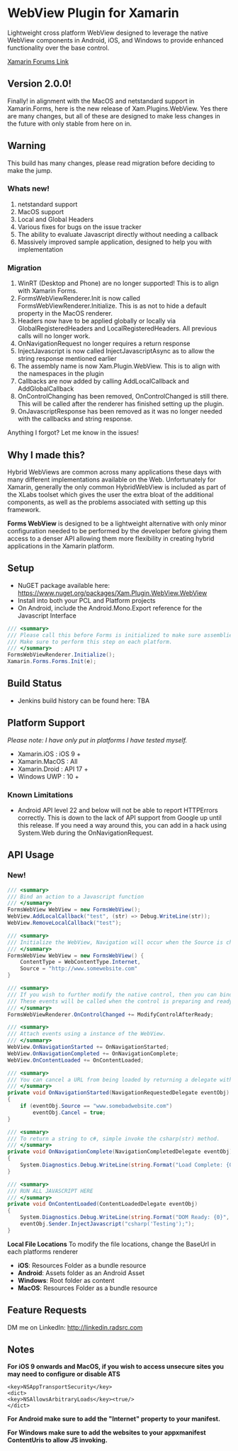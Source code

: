 # WebView Plugin for Xamarin
Lightweight cross platform WebView designed to leverage the native WebView components in Android, iOS, and Windows to provide enhanced functionality over the base control.

[Xamarin Forums Link](https://forums.xamarin.com/discussion/87935/new-simple-webview-plugin-for-forms)


## Version 2.0.0!
Finally! in alignment with the MacOS and netstandard support in Xamarin.Forms, here is the new release of Xam.Plugins.WebView.
Yes there are many changes, but all of these are designed to make less changes in the future with only stable from here on in.

## Warning
This build has many changes, please read migration before deciding to make the jump.

### Whats new!
1) netstandard support
2) MacOS support
3) Local and Global Headers
4) Various fixes for bugs on the issue tracker
5) The ability to evaluate Javascript directly without needing a callback
6) Massively improved sample application, designed to help you with implementation

### Migration
1) WinRT (Desktop and Phone) are no longer supported! This is to align with Xamarin Forms.
2) FormsWebViewRenderer.Init is now called FormsWebViewRenderer.Initialize. This is as not to hide a default property in the MacOS renderer.
3) Headers now have to be applied globally or locally via GlobalRegisteredHeaders and LocalRegisteredHeaders. All previous calls will no longer work.
4) OnNavigationRequest no longer requires a return response
5) InjectJavascript is now called InjectJavascriptAsync as to allow the string response mentioned earlier
6) The assembly name is now Xam.Plugin.WebView. This is to align with the namespaces in the plugin
7) Callbacks are now added by calling AddLocalCallback and AddGlobalCallback
8) OnControlChanging has been removed, OnControlChanged is still there. This will be called after the renderer has finished setting up the plugin.
9) OnJavascriptResponse has been removed as it was no longer needed with the callbacks and string response.

Anything I forgot? Let me know in the issues!

## Why I made this?
Hybrid WebViews are common across many applications these days with many different implementations available on the Web.
Unfortunately for Xamarin, generally the only common HybridWebView is included as part of the XLabs toolset which gives the user the extra bloat of the additional components, as well as the problems associated with setting up this framework.

**Forms WebView** is designed to be a lightweight alternative with only minor configuration needed to be performed by the developer before giving them access to a denser API allowing them more flexibility in creating hybrid applications in the Xamarin platform.


## Setup
* NuGET package available here: https://www.nuget.org/packages/Xam.Plugin.WebView.WebView
* Install into both your PCL and Platform projects
* On Android, include the Android.Mono.Export reference for the Javascript Interface

```c#
/// <summary>
/// Please call this before Forms is initialized to make sure assemblies link properly.
/// Make sure to perform this step on each platform.
/// </summary>
FormsWebViewRenderer.Initialize();
Xamarin.Forms.Forms.Init(e);
```

## Build Status
* Jenkins build history can be found here: TBA


## Platform Support
*Please note: I have only put in platforms I have tested myself.*
* Xamarin.iOS : iOS 9 +
* Xamarin.MacOS : All
* Xamarin.Droid : API 17 +
* Windows UWP : 10 +

### Known Limitations
* Android API level 22 and below will not be able to report HTTPErrors correctly. This is down to the lack of API support from Google up until this release. If you need a way around this, you can add in a hack using System.Web during the OnNavigationRequest.

## API Usage
### New!
```c#
/// <summary>
/// Bind an action to a Javascript function
/// </summary>
FormsWebView WebView = new FormsWebView();
WebView.AddLocalCallback("test", (str) => Debug.WriteLine(str));
WebView.RemoveLocalCallback("test");
```

```c#
/// <summary>
/// Initialize the WebView, Navigation will occur when the Source is changed so make sure to set the BaseUrl and ContentType prior.
/// </summary>
FormsWebView WebView = new FormsWebView() {
    ContentType = WebContentType.Internet,
    Source = "http://www.somewebsite.com"
}
```

```c#
/// <summary>
/// If you wish to further modify the native control, then you can bind to these events in your platform specific code.
/// These events will be called when the control is preparing and ready.
/// </summary>
FormsWebViewRenderer.OnControlChanged += ModifyControlAfterReady;
```

```c#
/// <summary>
/// Attach events using a instance of the WebView.
/// </summary>
WebView.OnNavigationStarted += OnNavigationStarted;
WebView.OnNavigationCompleted += OnNavigationComplete;
WebView.OnContentLoaded += OnContentLoaded;
```

```c#
/// <summary>
/// You can cancel a URL from being loaded by returning a delegate with the cancel boolean set to true.
/// </summary>
private void OnNavigationStarted(NavigationRequestedDelegate eventObj)
{
    if (eventObj.Source == "www.somebadwebsite.com")
        eventObj.Cancel = true;
}
```

```c#
/// <summary>
/// To return a string to c#, simple invoke the csharp(str) method.
/// </summary>
private void OnNavigationComplete(NavigationCompletedDelegate eventObj)
{
    System.Diagnostics.Debug.WriteLine(string.Format("Load Complete: {0}", eventObj.Sender.Source));
}

/// <summary>
/// RUN ALL JAVASCRIPT HERE
/// </summary>
private void OnContentLoaded(ContentLoadedDelegate eventObj)
{
    System.Diagnostics.Debug.WriteLine(string.Format("DOM Ready: {0}", eventObj.Sender.Source));
    eventObj.Sender.InjectJavascript("csharp('Testing');");
}
```


**Local File Locations**
To modify the file locations, change the BaseUrl in each platforms renderer
* **iOS**: Resources Folder as a bundle resource
* **Android**: Assets folder as an Android Asset
* **Windows**: Root folder as content
* **MacOS**: Resources Folder as a bundle resource


## Feature Requests
DM me on LinkedIn: http://linkedin.radsrc.com

## Notes
**For iOS 9 onwards and MacOS, if you wish to access unsecure sites you may need to configure or disable ATS**
```
<key>NSAppTransportSecurity</key>
<dict>
<key>NSAllowsArbitraryLoads</key><true/>
</dict>
```

**For Android make sure to add the "Internet" property to your manifest.**


**For Windows make sure to add the websites to your appxmanifest ContentUris to allow JS invoking.**
